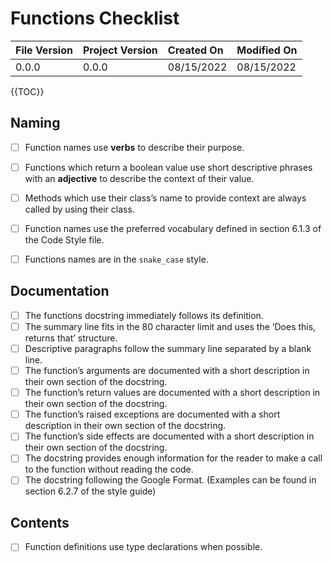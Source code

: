 # Functions Checklist

| File Version | Project Version | Created On | Modified On |
|:--|:--|:--|:--|
| 0.0.0 | 0.0.0 | 08/15/2022 | 08/15/2022

{{TOC}}

## Naming
* [ ] Function names use **verbs** to describe their purpose.
* [ ] Functions which return a boolean value use short descriptive phrases with an **adjective** to describe the context of their value.
* [ ] Methods which use their class’s name to provide context are always called by using their class.
* [ ] Function names use the preferred vocabulary defined in section 6.1.3 of the Code Style file. 
* [ ] Functions names are in the `snake_case` style.


## Documentation
* [ ] The functions docstring immediately follows its definition.
* [ ] The summary line fits in the 80 character limit and uses the ‘Does this, returns that’ structure.
* [ ] Descriptive paragraphs follow the summary line separated by a blank line.
* [ ] The function’s arguments are documented with a short description in their own section of the docstring.
* [ ] The function’s return values are documented with a short description in their own section of the docstring.
* [ ] The function’s raised exceptions are documented with a short description in their own section of the docstring.
* [ ] The function’s side effects are documented with a short description in their own section of the docstring.
* [ ] The docstring provides enough information for the reader to make a call to the function without reading the code.
* [ ] The docstring following the Google Format. (Examples can be found in section 6.2.7 of the style guide)

## Contents
* [ ] Function definitions use type declarations when possible.